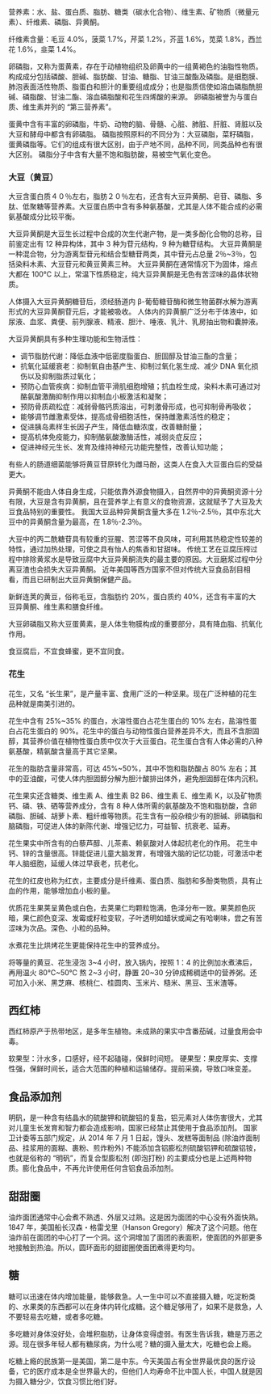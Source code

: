 营养素：水、盐、蛋白质、脂肪、糖类（碳水化合物）、维生素、矿物质（微量元素）、纤维素、磷脂、异黄酮。

纤维素含量：毛豆 4.0%，菠菜 1.7%，芹菜 1.2%，芥蓝 1.6%，苋菜 1.8%，西兰花 1.6%，韭菜 1.4%。

卵磷脂，又称为蛋黄素，存在于动植物组织及卵黄中的一组黄褐色的油脂性物质。构成成分包括磷酸、胆碱、脂肪酸、甘油、糖脂、甘油三酸酯及磷脂。是细胞膜、肺泡表面活性物质、脂蛋白和胆汁的重要组成成分；也是脂质信使如溶血磷脂酰胆碱、磷脂酸、甘油二酯、溶血磷脂酸和花生四烯酸的来源。 卵磷脂被誉为与蛋白质、维生素并列的 “第三营养素”。

蛋黄中含有丰富的卵磷脂，牛奶、动物的脑、骨髓、心脏、肺脏、肝脏、肾脏以及大豆和酵母中都含有卵磷脂。
磷脂按照原料的不同分为：大豆磷脂，菜籽磷脂，蛋黄磷脂等。它们的组成有很大区别，由于产地不同，品种不同，同类品种也有很大区别。
磷脂分子中含有大量不饱和脂肪酸，易被空气氧化变色。

### 大豆（黄豆）

大豆含蛋白质４０％左右，脂肪２０％左右，还含有大豆异黄酮、皂苷、磷脂、多肽、低聚糖等营养素。大豆蛋白质中含有多种氨基酸，尤其是人体不能合成的必需氨基酸成分比较平衡。

大豆异黄酮是大豆生长过程中合成的次生代谢产物，是一类多酚化合物的总称，目前鉴定出有 12 种异构体，其中 3 种为苷元结构，9 种为糖苷结构。
大豆异黄酮是一种混合物，分为游离型苷元和结合型糖苷两类，其中苷元占总量 2％~3％，包括染料木素、大豆苷元和黄豆黄素三种。
大豆异黄酮在通常情况下为固体，熔点大都在 100℃ 以上，常温下性质稳定，纯大豆异黄酮是无色有苦涩味的晶体状物质。

人体摄入大豆异黄酮糖苷后，须经肠道内 β-葡萄糖苷酶和微生物菌群水解为游离形式的大豆异黄酮苷元后，才能被吸收。
人体内的异黄酮广泛分布于体液中，如尿液、血浆、粪便、前列腺液、精液、胆汁、唾液、乳汁、乳房抽出物和囊肿液。

大豆异黄酮具有多种生理功能和生物活性：

- 调节脂肪代谢：降低血液中低密度脂蛋白、胆固醇及甘油三酯的含量；
- 抗氧化延缓衰老：抑制氧自由基产生、抑制过氧化氢生成、减少 DNA 氧化损伤以及抑制脂质过氧化；
- 预防心血管疾病：抑制血管平滑肌细胞增殖；抗血栓生成，染料木素可通过对酪氨酸激酶抑制作用以抑制血小板激活和凝聚；
- 预防骨质疏松症：减弱骨骼钙质溶出，可刺激骨形成，也可抑制骨再吸收；
- 能够调节雌激素受体，提高成骨细胞活性，保持雌激素活性的稳定；
- 促进胰岛素样生长因子产生，降低血糖浓度，改善糖耐量；
- 提高机体免疫能力，抑制酪氨酸激酶活性，减弱炎症反应；
- 促进神经元生长、发育及维持神经元功能完整性，改善认知功能；

有些人的肠道细菌能够将黄豆苷原转化为雌马酚，这类人在食入大豆蛋白后的受益更大。

异黄酮不能由人体自身生成，只能依靠外源食物摄入，自然界中的异黄酮资源十分有限，大豆是含有异黄酮，且在营养学上有意义的食物资源，这就赋予了大豆及大豆食品特别的重要性。
我国大豆品种异黄酮含量大多在 1.2％-2.5％，其中东北大豆中的异黄酮含量为最高，在 1.8％-2.3％。

大豆中的丙二酰糖苷具有较重的豆腥、苦涩等不良风味，可利用其热稳定性较差的特性，通过加热处理，可使之具有怡人的焦香和甘甜味。
传统工艺在豆腐压榨过程中排除黄浆水是导致豆腐中大豆异黄酮流失的最主要的原因。大豆磨浆过程中分离豆渣也会损失大豆异黄酮。
近年美国等西方国家不但对传统大豆食品刮目相看，而且已研制出大豆异黄酮保健产品。

新鲜连荚的黄豆，俗称毛豆，含脂肪约 20%，蛋白质约 40%，还含有丰富的大豆异黄酮、维生素和膳食纤维。

大豆卵磷脂又称大豆蛋黄素，是人体生物膜构成的重要部分，具有降血脂、抗氧化作用。

食豆腐后，不宜食蜂蜜，更不宜同食。

### 花生

花生，又名 “长生果”，是产量丰富、食用广泛的一种坚果。现在广泛种植的花生品种就是南美引进的。

花生中含有 25%~35% 的蛋白，水溶性蛋白占花生蛋白的 10% 左右，盐溶性蛋白占花生蛋白的 90%。花生中的蛋白与动物性蛋白营养差异不大，而且不含胆固醇，其营养价值在植物性蛋白质中仅次于大豆蛋白。花生蛋白含有人体必需的八种氨基酸，精氨酸含量高于其它坚果。

花生的脂肪含量非常高，可达 45%~50%，其中不饱和脂肪酸占 80% 左右；其中的亚油酸，可使人体内胆固醇分解为胆汁酸排出体外，避免胆固醇在体内沉积。

花生果实还含糖类、维生素 A、维生素 B2 B6、维生素 E、维生素 K，以及矿物质钙、磷、铁、硒等营养成分，含有 8 种人体所需的氨基酸及不饱和脂肪酸，含卵磷脂、胆碱、胡萝卜素、粗纤维等物质。花生含有一般杂粮少有的胆碱、卵磷脂和脑磷脂，可促进人体的新陈代谢、增强记忆力，可益智、抗衰老、延寿。

花生果实中所含有的白藜芦醇、儿茶素、赖氨酸对人体起抗老化的作用。
花生中钙、锌的含量很高。锌能促进儿童大脑发育，有增强大脑的记忆功能，可激活中老年人脑细胞，延缓人体过早衰老，抗老化。

花生的红皮也称为红衣，主要成分是纤维素、蛋白质、脂肪和多酚类物质，具有止血的作用，能够增加血小板的量。

优质花生果荚呈黄色或白色，去荚果仁均颗粒饱满，色泽分布一致。果荚颜色灰暗，果仁颜色变深、发霉或籽粒变软，子叶透明如蜡状或闻之有哈喇味，尝之有苦涩味为次品。深色、小粒的品种。

水煮花生比烘烤花生更能保持花生中的营养成分。

将等量的黄豆、花生浸泡 3~4 小时，放入锅内，按照 1：4 的比例加水煮沸后，再用温火 80℃~50℃ 熬 2~3 小时，静置 20~30 分钟成稀稠适中的营养粥。还可加入小米、黑芝麻、核桃仁、桂圆肉、玉米片、糙米、黑豆、玉米渣等。

## 西红柿

西红柿原产于热带地区，是多年生植物。未成熟的果实中含番茄碱，过量食用会中毒。

软果型：汁水多，口感好，经不起磕碰，保鲜时间短。
硬果型：果皮厚实、支撑性强，保鲜时间长，适合大范围的种植和运输储存。提前采摘，导致口味变差。

## 食品添加剂

明矾，是一种含有结晶水的硫酸钾和硫酸铝的复盐，铝元素对人体伤害很大，尤其对儿童生长发育和智力都会造成影响，国家已经禁止其使用于食品添加剂。
国家卫计委等五部门规定，从 2014 年 7 月 1 日起，馒头、发糕等面制品 (除油炸面制品、挂浆用的面糊、裹粉、煎炸粉外) 不能添加含铝膨松剂硫酸铝钾和硫酸铝铵，也就是俗称的 “明矾”，而复合型膨松剂 (即泡打粉) 的主要成分也是上述两种物质。膨化食品中，不再允许使用任何含铝食品添加剂。

## 甜甜圈

油炸面团通常中心会煮不熟透、外层又过熟。这是因为面团的中心没有外面快熟。1847 年，美国船长汉森・格雷戈里（Hanson Gregory）解决了这个问题。他在油炸前在面团的中心打了一个洞。这个洞增加了面团的表面积，使面团的外部更多地接触到热油。所以，圆环面形的甜甜圈使面团煮得更均匀。

## 糖

糖可以迅速在体内增加能量，能够救急。人一生中可以不直接摄入糖，吃淀粉类的、水果类的东西都可以在身体内转化成糖。这个糖足够用了，如果不是救急，人不要轻易去吃糖，或者多吃糖。

多吃糖对身体没好处，会堆积脂肪，让身体变得虚弱。有医生告诉我，糖是万恶之源。现在很多年轻人都有糖尿病，为什么呢？糖的摄入量太大，吃糖也会上瘾。

吃糖上瘾的民族第一是美国，第二是中东。今天美国占有全世界最优良的医疗设备，它的医疗成本是全世界最大的，但他们人均寿命不比中国人长，中国人就是因为摄入糖分少，饮食习惯比他们好。
